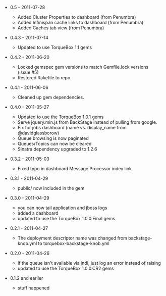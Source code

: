 * 0.5 - 2011-07-28
  * Added Cluster Properties to dashboard (from Penumbra)
  * Added Infinispan cache links to dashboard  (from Penumbra)
  * Added Caches tab view (from Penumbra)

* 0.4.3 - 2011-07-14
  * Updated to use TorqueBox 1.1 gems

* 0.4.2 - 2011-06-20
  * Locked gemspec gem versions to match Gemfile.lock versions (issue #5)
  * Restored Rakefile to repo
  
* 0.4.1 - 2011-06-06
  * Cleaned up gem dependencies.
  
* 0.4.0 - 2011-05-27
  * Updated to use the TorqueBox 1.0.1 gems
  * Serve jquery.min.js from BackStage instead of pulling from google.
  * Fix for jobs dashboard (name vs. display_name from @davidglassborow)
  * Queue browsing is now paginated
  * Queues/Topics can now be cleared
  * Sinatra dependency upgraded to 1.2.6
  
* 0.3.2 - 2011-05-03
  * Fixed typo in dashboard Message Processor index link
  
* 0.3.1 - 2011-04-29
  * public/ now included in the gem
  
* 0.3.0 - 2011-04-29
  * you can now tail application and jboss logs
  * added a dashboard
  * updated to use the TorqueBox 1.0.0.Final gems
  
* 0.2.1 - 2011-04-27
  * The deployment descriptor name was changed from backstage-knob.yml to torquebox-backstage-knob.yml
  
* 0.2.0 - 2011-04-26
  * if the queue isn't available via jndi, just log an error instead of raising
  * updated to use the TorqueBox 1.0.0.CR2 gems
  
* 0.1.2 and earlier
  * stuff happened
